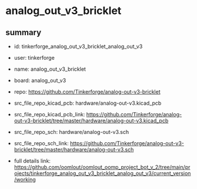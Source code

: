 # analog_out_v3_bricklet
 
## summary 
* id: tinkerforge_analog_out_v3_bricklet_analog_out_v3
* user: tinkerforge
* name: analog_out_v3_bricklet
* board: analog_out_v3
* repo: https://github.com/Tinkerforge/analog-out-v3-bricklet
* src_file_repo_kicad_pcb: hardware/analog-out-v3.kicad_pcb
* src_file_repo_kicad_pcb_link: https://github.com/Tinkerforge/analog-out-v3-bricklet/tree/master/hardware/analog-out-v3.kicad_pcb


* src_file_repo_sch: hardware/analog-out-v3.sch
* src_file_repo_sch_link: https://github.com/Tinkerforge/analog-out-v3-bricklet/tree/master/hardware/analog-out-v3.sch
* full details link: https://github.com/oomlout/oomlout_oomp_project_bot_v_2/tree/main/projects/tinkerforge_analog_out_v3_bricklet_analog_out_v3/current_version/working  







